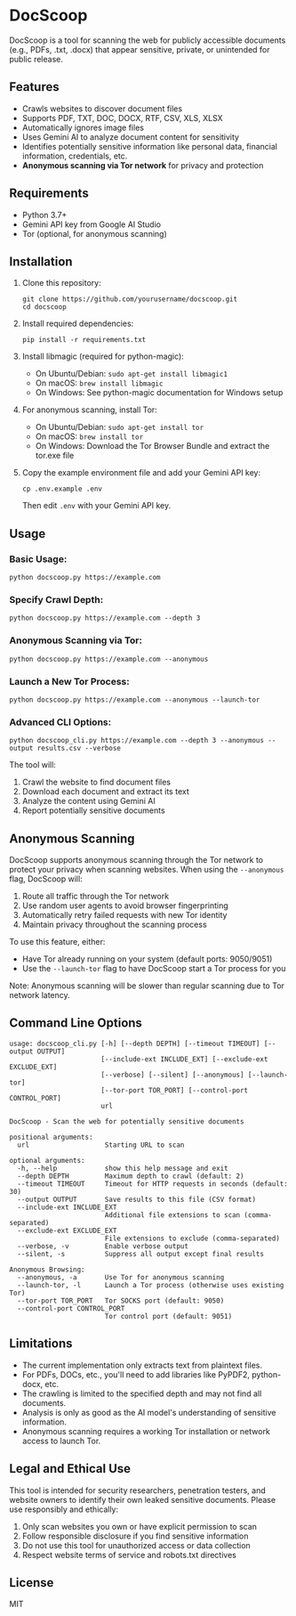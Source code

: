 # DocScoop

DocScoop is a tool for scanning the web for publicly accessible documents (e.g., PDFs, .txt, .docx) that appear sensitive, private, or unintended for public release.

## Features

- Crawls websites to discover document files
- Supports PDF, TXT, DOC, DOCX, RTF, CSV, XLS, XLSX
- Automatically ignores image files
- Uses Gemini AI to analyze document content for sensitivity
- Identifies potentially sensitive information like personal data, financial information, credentials, etc.
- **Anonymous scanning via Tor network** for privacy and protection

## Requirements

- Python 3.7+
- Gemini API key from Google AI Studio
- Tor (optional, for anonymous scanning)

## Installation

1. Clone this repository:
   ```
   git clone https://github.com/yourusername/docscoop.git
   cd docscoop
   ```

2. Install required dependencies:
   ```
   pip install -r requirements.txt
   ```

3. Install libmagic (required for python-magic):
   - On Ubuntu/Debian: `sudo apt-get install libmagic1`
   - On macOS: `brew install libmagic`
   - On Windows: See python-magic documentation for Windows setup

4. For anonymous scanning, install Tor:
   - On Ubuntu/Debian: `sudo apt-get install tor`
   - On macOS: `brew install tor`
   - On Windows: Download the Tor Browser Bundle and extract the tor.exe file

5. Copy the example environment file and add your Gemini API key:
   ```
   cp .env.example .env
   ```
   Then edit `.env` with your Gemini API key.

## Usage

### Basic Usage:
```
python docscoop.py https://example.com
```

### Specify Crawl Depth:
```
python docscoop.py https://example.com --depth 3
```

### Anonymous Scanning via Tor:
```
python docscoop.py https://example.com --anonymous
```

### Launch a New Tor Process:
```
python docscoop.py https://example.com --anonymous --launch-tor
```

### Advanced CLI Options:
```
python docscoop_cli.py https://example.com --depth 3 --anonymous --output results.csv --verbose
```

The tool will:
1. Crawl the website to find document files
2. Download each document and extract its text
3. Analyze the content using Gemini AI
4. Report potentially sensitive documents

## Anonymous Scanning

DocScoop supports anonymous scanning through the Tor network to protect your privacy when scanning websites. When using the `--anonymous` flag, DocScoop will:

1. Route all traffic through the Tor network
2. Use random user agents to avoid browser fingerprinting
3. Automatically retry failed requests with new Tor identity
4. Maintain privacy throughout the scanning process

To use this feature, either:

- Have Tor already running on your system (default ports: 9050/9051)
- Use the `--launch-tor` flag to have DocScoop start a Tor process for you

Note: Anonymous scanning will be slower than regular scanning due to Tor network latency.

## Command Line Options

```
usage: docscoop_cli.py [-h] [--depth DEPTH] [--timeout TIMEOUT] [--output OUTPUT]
                       [--include-ext INCLUDE_EXT] [--exclude-ext EXCLUDE_EXT]
                       [--verbose] [--silent] [--anonymous] [--launch-tor]
                       [--tor-port TOR_PORT] [--control-port CONTROL_PORT]
                       url

DocScoop - Scan the web for potentially sensitive documents

positional arguments:
  url                   Starting URL to scan

optional arguments:
  -h, --help            show this help message and exit
  --depth DEPTH         Maximum depth to crawl (default: 2)
  --timeout TIMEOUT     Timeout for HTTP requests in seconds (default: 30)
  --output OUTPUT       Save results to this file (CSV format)
  --include-ext INCLUDE_EXT
                        Additional file extensions to scan (comma-separated)
  --exclude-ext EXCLUDE_EXT
                        File extensions to exclude (comma-separated)
  --verbose, -v         Enable verbose output
  --silent, -s          Suppress all output except final results

Anonymous Browsing:
  --anonymous, -a       Use Tor for anonymous scanning
  --launch-tor, -l      Launch a Tor process (otherwise uses existing Tor)
  --tor-port TOR_PORT   Tor SOCKS port (default: 9050)
  --control-port CONTROL_PORT
                        Tor control port (default: 9051)
```

## Limitations

- The current implementation only extracts text from plaintext files.
- For PDFs, DOCs, etc., you'll need to add libraries like PyPDF2, python-docx, etc.
- The crawling is limited to the specified depth and may not find all documents.
- Analysis is only as good as the AI model's understanding of sensitive information.
- Anonymous scanning requires a working Tor installation or network access to launch Tor.

## Legal and Ethical Use

This tool is intended for security researchers, penetration testers, and website owners to identify their own leaked sensitive documents. Please use responsibly and ethically:

1. Only scan websites you own or have explicit permission to scan
2. Follow responsible disclosure if you find sensitive information
3. Do not use this tool for unauthorized access or data collection
4. Respect website terms of service and robots.txt directives

## License

MIT 